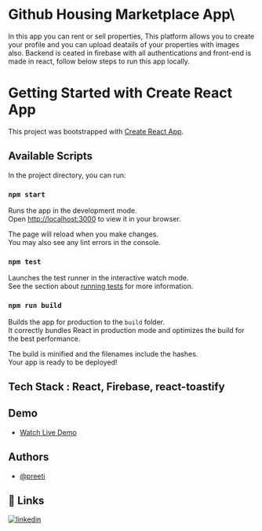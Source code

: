 # Github Housing Marketplace App\

In this app you can rent or sell properties, This platform allows you to create your profile and you can upload deatails of your properties with images also. Backend is ceated in firebase with all authentications and front-end is made in react, follow below steps to run this app locally. 


# Getting Started with Create React App

This project was bootstrapped with [Create React App](https://github.com/facebook/create-react-app).

## Available Scripts

In the project directory, you can run:

### `npm start`

Runs the app in the development mode.\
Open [http://localhost:3000](http://localhost:3000) to view it in your browser.

The page will reload when you make changes.\
You may also see any lint errors in the console.

### `npm test`

Launches the test runner in the interactive watch mode.\
See the section about [running tests](https://facebook.github.io/create-react-app/docs/running-tests) for more information.

### `npm run build`

Builds the app for production to the `build` folder.\
It correctly bundles React in production mode and optimizes the build for the best performance.

The build is minified and the filenames include the hashes.\
Your app is ready to be deployed!

## Tech Stack : React, Firebase, react-toastify

## Demo

- [Watch Live Demo](https://housing-react-app.vercel.app/)
                     
  
## Authors

- [@preeti](https://www.github.com/preetibiswas)

  

  
## 🔗 Links

[![linkedin](https://img.shields.io/badge/linkedin-0A66C2?style=for-the-badge&logo=linkedin&logoColor=white)](https://www.linkedin.com/in/preeti-biswas/)

